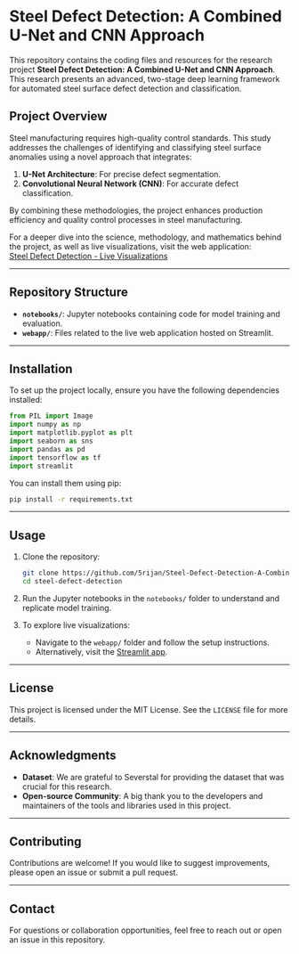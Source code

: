 
# Steel Defect Detection: A Combined U-Net and CNN Approach  

This repository contains the coding files and resources for the research project **Steel Defect Detection: A Combined U-Net and CNN Approach**. This research presents an advanced, two-stage deep learning framework for automated steel surface defect detection and classification.  

## Project Overview  

Steel manufacturing requires high-quality control standards. This study addresses the challenges of identifying and classifying steel surface anomalies using a novel approach that integrates:  
1. **U-Net Architecture**: For precise defect segmentation.  
2. **Convolutional Neural Network (CNN)**: For accurate defect classification.  

By combining these methodologies, the project enhances production efficiency and quality control processes in steel manufacturing.  

For a deeper dive into the science, methodology, and mathematics behind the project, as well as live visualizations, visit the web application:  
[Steel Defect Detection - Live Visualizations](https://steel-defect-detection.streamlit.app/)  

---

## Repository Structure  

- **`notebooks/`**: Jupyter notebooks containing code for model training and evaluation.  
- **`webapp/`**: Files related to the live web application hosted on Streamlit.  

---

## Installation  

To set up the project locally, ensure you have the following dependencies installed:  

```python
from PIL import Image  
import numpy as np  
import matplotlib.pyplot as plt  
import seaborn as sns  
import pandas as pd  
import tensorflow as tf  
import streamlit  
```

You can install them using pip:  
```bash
pip install -r requirements.txt
```  

---

## Usage  

1. Clone the repository:  
   ```bash
   git clone https://github.com/5rijan/Steel-Defect-Detection-A-Combined-U-Net-and-CNN-Approach.git
   cd steel-defect-detection
   ```  

2. Run the Jupyter notebooks in the `notebooks/` folder to understand and replicate model training.  

3. To explore live visualizations:  
   - Navigate to the `webapp/` folder and follow the setup instructions.  
   - Alternatively, visit the [Streamlit app](https://steel-defect-detection.streamlit.app/).  

---

## License  

This project is licensed under the MIT License. See the `LICENSE` file for more details.  

---

## Acknowledgments  

- **Dataset**: We are grateful to Severstal for providing the dataset that was crucial for this research.  
- **Open-source Community**: A big thank you to the developers and maintainers of the tools and libraries used in this project.  

---

## Contributing  

Contributions are welcome! If you would like to suggest improvements, please open an issue or submit a pull request.  

---

## Contact  

For questions or collaboration opportunities, feel free to reach out or open an issue in this repository.  
